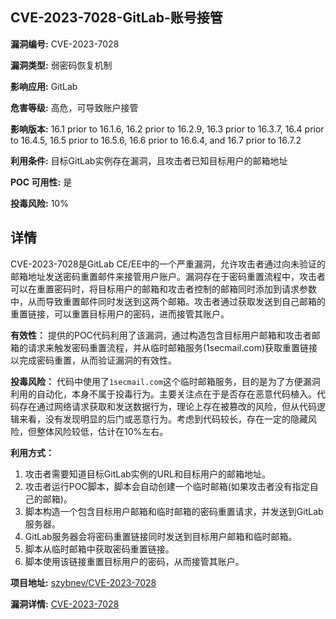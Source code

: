 ## CVE-2023-7028-GitLab-账号接管

**漏洞编号:** CVE-2023-7028

**漏洞类型:** 弱密码恢复机制

**影响应用:** GitLab

**危害等级:** 高危，可导致账户接管

**影响版本:** 16.1 prior to 16.1.6, 16.2 prior to 16.2.9, 16.3 prior to 16.3.7, 16.4 prior to 16.4.5, 16.5 prior to 16.5.6, 16.6 prior to 16.6.4, and 16.7 prior to 16.7.2

**利用条件:** 目标GitLab实例存在漏洞，且攻击者已知目标用户的邮箱地址

**POC 可用性:** 是

**投毒风险:** 10%

## 详情

CVE-2023-7028是GitLab CE/EE中的一个严重漏洞，允许攻击者通过向未验证的邮箱地址发送密码重置邮件来接管用户账户。漏洞存在于密码重置流程中，攻击者可以在重置密码时，将目标用户的邮箱和攻击者控制的邮箱同时添加到请求参数中，从而导致重置邮件同时发送到这两个邮箱。攻击者通过获取发送到自己邮箱的重置链接，可以重置目标用户的密码，进而接管其账户。

**有效性：** 提供的POC代码利用了该漏洞，通过构造包含目标用户邮箱和攻击者邮箱的请求来触发密码重置流程，并从临时邮箱服务(1secmail.com)获取重置链接以完成密码重置，从而验证漏洞的有效性。

**投毒风险：** 代码中使用了`1secmail.com`这个临时邮箱服务，目的是为了方便漏洞利用的自动化，本身不属于投毒行为。主要关注点在于是否存在恶意代码植入。代码存在通过网络请求获取和发送数据行为，理论上存在被篡改的风险，但从代码逻辑来看，没有发现明显的后门或恶意行为。考虑到代码较长，存在一定的隐藏风险，但整体风险较低，估计在10%左右。

**利用方式：**
1.  攻击者需要知道目标GitLab实例的URL和目标用户的邮箱地址。
2.  攻击者运行POC脚本，脚本会自动创建一个临时邮箱(如果攻击者没有指定自己的邮箱)。
3.  脚本构造一个包含目标用户邮箱和临时邮箱的密码重置请求，并发送到GitLab服务器。
4.  GitLab服务器会将密码重置链接同时发送到目标用户邮箱和临时邮箱。
5.  脚本从临时邮箱中获取密码重置链接。
6.  脚本使用该链接重置目标用户的密码，从而接管其账户。

**项目地址:** [szybnev/CVE-2023-7028](https://github.com/szybnev/CVE-2023-7028)

**漏洞详情:** [CVE-2023-7028](https://nvd.nist.gov/vuln/detail/CVE-2023-7028)
